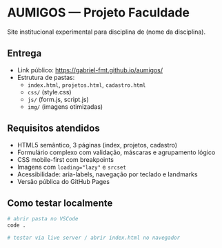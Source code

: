 # AUMIGOS — Projeto Faculdade

Site institucional experimental para disciplina de (nome da disciplina).

## Entrega
- Link público: https://gabriel-fmt.github.io/aumigos/
- Estrutura de pastas:
  - `index.html`, `projetos.html`, `cadastro.html`
  - `css/` (style.css)
  - `js/` (form.js, script.js)
  - `img/` (imagens otimizadas)

## Requisitos atendidos
- HTML5 semântico, 3 páginas (index, projetos, cadastro)
- Formulário complexo com validação, máscaras e agrupamento lógico
- CSS mobile-first com breakpoints
- Imagens com `loading="lazy"` e `srcset`
- Acessibilidade: aria-labels, navegação por teclado e landmarks
- Versão pública do GitHub Pages

## Como testar localmente
```bash
# abrir pasta no VSCode
code .

# testar via live server / abrir index.html no navegador
